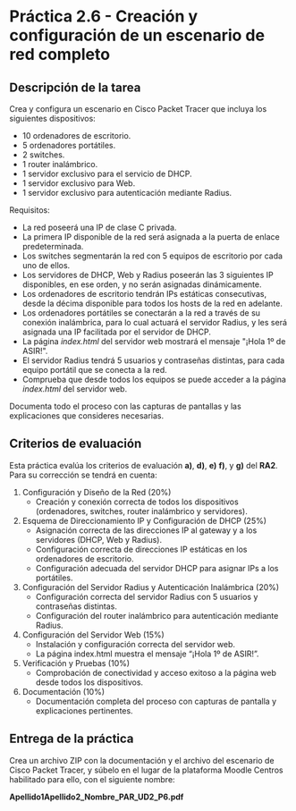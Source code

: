 # Práctica 2.6 - Creación y configuración de un escenario de red completo

## Descripción de la tarea

Crea y configura un escenario en Cisco Packet Tracer que incluya los siguientes dispositivos:

- 10 ordenadores de escritorio.
- 5 ordenadores portátiles.
- 2 switches.
- 1 router inalámbrico.
- 1 servidor exclusivo para el servicio de DHCP.
- 1 servidor exclusivo para Web.
- 1 servidor exclusivo para autenticación mediante Radius.

Requisitos:

- La red poseerá una IP de clase C privada.
- La primera IP disponible de la red será asignada a la puerta de enlace predeterminada.
- Los switches segmentarán la red con 5 equipos de escritorio por cada uno de ellos.
- Los servidores de DHCP, Web y Radius poseerán las 3 siguientes IP disponibles, en ese orden, y no serán asignadas dinámicamente.
- Los ordenadores de escritorio tendrán IPs estáticas consecutivas, desde la décima disponible para todos los hosts de la red en adelante.
- Los ordenadores portátiles se conectarán a la red a través de su conexión inalámbrica, para lo cual actuará el servidor Radius, y les será asignada una IP facilitada por el servidor de DHCP.
- La página _index.html_ del servidor web mostrará el mensaje "¡Hola 1º de ASIR!".
- El servidor Radius tendrá 5 usuarios y contraseñas distintas, para cada equipo portátil que se conecta a la red.
- Comprueba que desde todos los equipos se puede acceder a la página _index.html_ del servidor web.

Documenta todo el proceso con las capturas de pantallas y las explicaciones que consideres necesarias.

## Criterios de evaluación

Esta práctica evalúa los criterios de evaluación **a)**, **d)**, **e)** **f)**, y **g)** del **RA2**. Para su corrección se tendrá en cuenta:

1. Configuración y Diseño de la Red (20%)
    - Creación y conexión correcta de todos los dispositivos (ordenadores, switches, router inalámbrico y servidores).
2. Esquema de Direccionamiento IP y Configuración de DHCP (25%)
    - Asignación correcta de las direcciones IP al gateway y a los servidores (DHCP, Web y Radius).
    - Configuración correcta de direcciones IP estáticas en los ordenadores de escritorio.
	- Configuración adecuada del servidor DHCP para asignar IPs a los portátiles.
3. Configuración del Servidor Radius y Autenticación Inalámbrica (20%)
	- Configuración correcta del servidor Radius con 5 usuarios y contraseñas distintas.
	- Configuración del router inalámbrico para autenticación mediante Radius.
4. Configuración del Servidor Web (15%)
    - Instalación y configuración correcta del servidor web.
    - La página index.html muestra el mensaje “¡Hola 1º de ASIR!”.
5. Verificación y Pruebas (10%)
	- Comprobación de conectividad y acceso exitoso a la página web desde todos los dispositivos.
6. Documentación (10%)
	- Documentación completa del proceso con capturas de pantalla y explicaciones pertinentes.

## Entrega de la práctica

Crea un archivo ZIP con la documentación y el archivo del escenario de Cisco Packet Tracer, y súbelo en el lugar de la plataforma Moodle Centros habilitado para ello, con el siguiente nombre:

**Apellido1Apellido2_Nombre_PAR_UD2_P6.pdf**